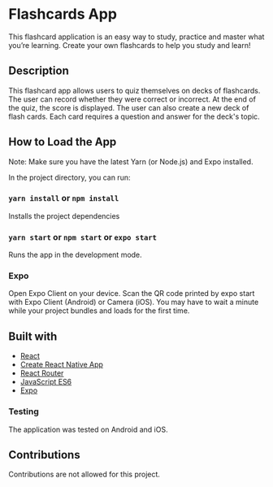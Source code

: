 
# Flashcards App

This flashcard application is an easy way to study, practice and master what you’re learning. Create your own flashcards to help you study and learn!

## Description

This flashcard app allows users to quiz themselves on decks of flashcards. The user can record whether they were correct or incorrect. At the end of the quiz, the score is displayed. The user can also create a new deck of flash cards. Each card requires a question and answer for the deck's topic. 

## How to Load the App

Note: Make sure you have the latest Yarn (or Node.js) and Expo installed.<br>

In the project directory, you can run:

### `yarn install` or `npm install`

Installs the project dependencies<br>

### `yarn start` or `npm start` or `expo start`

Runs the app in the development mode.<br>

### Expo

Open Expo Client on your device. Scan the QR code printed by expo start with Expo Client (Android) or Camera (iOS). You may have to wait a minute while your project bundles and loads for the first time.


## Built with

* [React](https://reactjs.org/) 
* [Create React Native App](https://github.com/expo/create-react-native-app) 
* [React Router](https://github.com/ReactTraining/react-router) 
* [JavaScript ES6](https://developer.mozilla.org/en-US/docs/Web/JavaScript) 
* [Expo](https://expo.io) 

### Testing

The application was tested on Android and iOS. 

## Contributions

Contributions are not allowed for this project.

